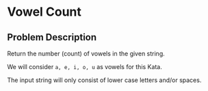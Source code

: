 Vowel Count
==============

Problem Description
-------------------

Return the number (count) of vowels in the given string.

We will consider `a, e, i, o, u` as vowels for this Kata.

The input string will only consist of lower case letters and/or spaces.